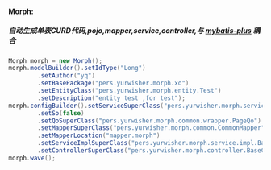 #### Morph:
##### 自动生成单表CURD代码,pojo,mapper,service,controller,与 [mybatis-plus](https://github.com/baomidou/mybatis-plus) 耦合

```java
Morph morph = new Morph();
morph.modelBuilder().setIdType("Long")
        .setAuthor("yq")
        .setBasePackage("pers.yurwisher.morph.xo")
        .setEntityClass("pers.yurwisher.morph.entity.Test")
        .setDescription("entity test ,for test");
morph.configBuilder().setServiceSuperClass("pers.yurwisher.morph.service.BaseService")
        .setSo(false)
        .setQoSuperClass("pers.yurwisher.morph.common.wrapper.PageQo")
        .setMapperSuperClass("pers.yurwisher.morph.common.CommonMapper")
        .setMapperLocation("mapper.morph")
        .setServiceImplSuperClass("pers.yurwisher.morph.service.impl.BaseServiceImpl")
        .setControllerSuperClass("pers.yurwisher.morph.controller.BaseController");
morph.wave();
```
